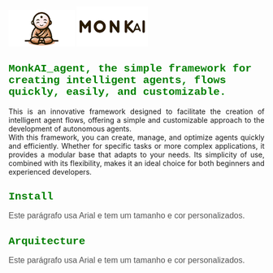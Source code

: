 <img src="mascote_monkai.png" alt="Logo" width="130"> <img src="logo_monkai.png" alt="Logo" width="140">


<h2 style="font-family: 'Courier New', monospace; color: green;"> MonkAI_agent, the simple framework for creating intelligent agents, flows quickly, easily, and customizable.</h2>

<p style="font-family: Arial, sans-serif; font-size: 16px; color: #555;">
  <div style="text-align: justify;">
  This is an innovative framework designed to facilitate the creation of intelligent agent flows, offering a simple and customizable approach to the development of autonomous agents.
  </div>
 
  <div style="text-align: justify;">
  With this framework, you can create, manage, and optimize agents quickly and efficiently. Whether for specific tasks or more complex applications, it provides a modular base that adapts to your needs. Its simplicity of use, combined with its flexibility, makes it an ideal choice for both beginners and experienced developers.
  </div>
</p>

<h2 style="font-family: 'Courier New', monospace; color: green;">Install</h2> 

<p style="font-family: Arial, sans-serif; font-size: 16px; color: #555;">
Este parágrafo usa Arial e tem um tamanho e cor personalizados.
</p>

<h2 style="font-family: 'Courier New', monospace; color: green;">Arquitecture</h2>  

<p style="font-family: Arial, sans-serif; font-size: 16px; color: #555;">
Este parágrafo usa Arial e tem um tamanho e cor personalizados.
</p>

